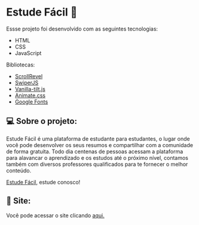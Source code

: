  # Estude Fácil 📝

<p>Essse projeto foi desenvolvido com as seguintes tecnologias: </p>
<ul>
  <li>HTML</li>
  <li>CSS</li>
  <li>JavaScript</li>
</ul>

<p>Bibliotecas: </p>
<ul>
  <li><a href="https://scrollrevealjs.org/">ScrollRevel</a></li>
  <li><a href="https://github.com/nolimits4web/Swiper">SwiperJS</a></li>
  <li><a href="https://micku7zu.github.io/vanilla-tilt.js/">Vanilla-tilt.js</a></li>
  <li><a href="https://animate.style//">Animate.css</a></li>
  <li><a href="https://fonts.google.com/">Google Fonts</a></li>
</ul>

<h2>💻 Sobre o projeto: </h2>
<p>
  Estude Fácil é uma plataforma de estudante para estudantes, o lugar onde você pode desenvolver os seus resumos e compartilhar com a comunidade de forma gratuita. Todo dia centenas de pessoas acessam a plataforma para alavancar o aprendizado e os estudos até o próximo nível, contamos também com diversos professores qualificados para te fornecer o melhor conteúdo.
 
 <a href="https://estude-facil.vercel.app/">Estude Fácil</a>, estude conosco!
</p>

<h2>🔖 Site: </h2>
<p>
  Você pode acessar o site clicando <a href="https://davilucena222.github.io/Estude-Facil/">aqui.</a>
</p>

